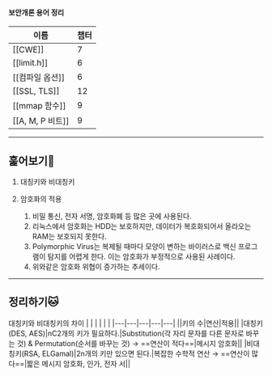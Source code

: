 #### 보안개론 용어 정리
|이름|챕터|
|---|---|
|[[CWE]]|7|
|[[limit.h]]|6|
|[[컴파일 옵션]]|6|
|[[SSL, TLS]]|12|
|[[mmap 함수]]|9|
|[[A, M, P 비트]]|9|
  
  
---
## 훑어보기🐶
1. 대칭키와 비대칭키
    
2. 암호화의 적용
    1. 비밀 통신, 전자 서명, 암호화폐 등 많은 곳에 사용된다.
    2. 리눅스에서 암호화는 HDD는 보호하지만, 데이터가 복호화되어서 올라오는 RAM는 보호되지 못한다.
    3. Polymorphic Virus는 복제될 때마다 모양이 변하는 바이러스로 백신 프로그램이 탐지를 어렵게 한다. 이는 암호화가 부정적으로 사용된 사례이다.
    4. 위와같은 암호화 위협이 증가하는 추세이다.
---
  
## 정리하기🐱
대칭키와 비대칭키의 차이
|   |   |   |   |   |
|---|---|---|---|---|
||키의 수|연산|적용||
|대칭키(DES, AES)|nC2개의 키가 필요하다.|Substitution(각 자리 문자를 다른 문자로 바꾸는 것) & Permutation(순서를 바꾸는 것) → ==연산이 적다==|메시지 암호화||
|비대칭키(RSA, ELGamal)|2n개의 키만 있으면 된다.|복잡한 수학적 연산 → ==연산이 많다==|짧은 메시지 암호화, 인가, 전자 서||